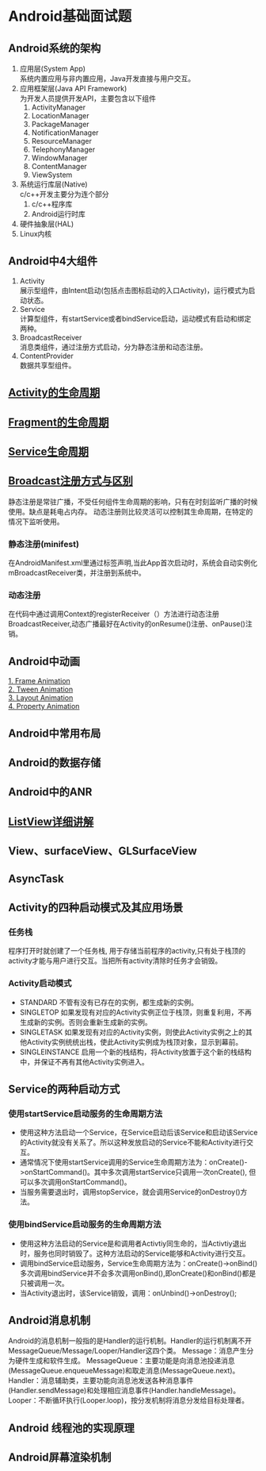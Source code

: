 # Android基础面试题
## Android系统的架构
1. 应用层(System App)  
    系统内置应用与非内置应用，Java开发直接与用户交互。
2. 应用框架层(Java API Framework)  
    为开发人员提供开发API，主要包含以下组件  
    1. ActivityManager  
    2. LocationManager  
    3. PackageManager  
    4. NotificationManager  
    5. ResourceManager  
    6. TelephonyManager  
    7. WindowManager  
    8. ContentManager  
    9. ViewSystem  
3. 系统运行库层(Native)  
    c/c++开发主要分为连个部分
    1. c/c++程序库
    2. Android运行时库
4. 硬件抽象层(HAL)
5. Linux内核
##  Android中4大组件
1. Activity  
    展示型组件，由Intent启动(包括点击图标启动的入口Activity)，运行模式为启动状态。
2. Service  
    计算型组件，有startService或者bindService启动，运动模式有启动和绑定两种。
3. BroadcastReceiver  
    消息类组件，通过注册方式启动，分为静态注册和动态注册。
4. ContentProvider  
    数据共享型组件。
## [Activity的生命周期](https://blog.csdn.net/android_tutor/article/details/5772285)
## [Fragment的生命周期](https://blog.csdn.net/lmj623565791/article/details/37970961)
## [Service生命周期](https://blog.csdn.net/guolin_blog/article/details/11952435)
## [Broadcast注册方式与区别](https://blog.csdn.net/carson_ho/article/details/52973504)
静态注册是常驻广播，不受任何组件生命周期的影响，只有在时刻监听广播的时候使用。缺点是耗电占内存。  动态注册则比较灵活可以控制其生命周期，在特定的情况下监听使用。
### 静态注册(minifest)
在AndroidManifest.xml里通过标签声明,当此App首次启动时，系统会自动实例化mBroadcastReceiver类，并注册到系统中。
### 动态注册
在代码中通过调用Context的registerReceiver（）方法进行动态注册BroadcastReceiver,动态广播最好在Activity的onResume()注册、onPause()注销。
## Android中动画
[1. Frame Animation](https://blog.csdn.net/liuhe688/article/details/6657776)  
[2. Tween Animation](https://blog.csdn.net/liuhe688/article/details/6660823)  
[3. Layout Animation](https://blog.csdn.net/guolin_blog/article/details/43536355)  
[4. Property Animation](https://blog.csdn.net/guolin_blog/article/details/43536355)
## Android中常用布局
## Android的数据存储
## Android中的ANR
## [ListView详细讲解](https://blog.csdn.net/guolin_blog/article/details/44996879)
## View、surfaceView、GLSurfaceView
## AsyncTask

## Activity的四种启动模式及其应用场景
### 任务栈
程序打开时就创建了一个任务栈, 用于存储当前程序的activity,只有处于栈顶的activity才能与用户进行交互。当把所有activity清除时任务才会销毁。
### Activity启动模式
* STANDARD
 不管有没有已存在的实例，都生成新的实例。
* SINGLETOP
 如果发现有对应的Activity实例正位于栈顶，则重复利用，不再生成新的实例。否则会重新生成新的实例。
* SINGLETASK
 如果发现有对应的Activity实例，则使此Activity实例之上的其他Activity实例统统出栈，使此Activity实例成为栈顶对象，显示到幕前。
* SINGLEINSTANCE
启用一个新的栈结构，将Activity放置于这个新的栈结构中，并保证不再有其他Activity实例进入。

## Service的两种启动方式
### 使用startService启动服务的生命周期方法
* 使用这种方法启动一个Service，在Service启动后该Service和启动该Service的Activity就没有关系了。所以这种发放启动的Service不能和Activity进行交互。
* 通常情况下使用startService调用的Service生命周期方法为：onCreate()->onStartCommand()。其中多次调用startService只调用一次onCreate(), 但可以多次调用onStartCommand()。
* 当服务需要退出时，调用stopService，就会调用Service的onDestroy()方法。
### 使用bindService启动服务的生命周期方法
* 使用这种方法启动的Service是和调用者Activtiy同生命的，当Activtiy退出时，服务也同时销毁了。这种方法启动的Service能够和Activity进行交互。
* 调用bindService启动服务，Service生命周期方法为：onCreate()->onBind()多次调用bindService并不会多次调用onBind(),即onCreate()和onBind()都是只被调用一次。
* 当Activity退出时，该Service销毁，调用：onUnbind()->onDestroy();

## Android消息机制
Android的消息机制一般指的是Handler的运行机制。Handler的运行机制离不开MessageQueue/Message/Looper/Handler这四个类。
Message：消息产生分为硬件生成和软件生成。
MessageQueue：主要功能是向消息池投递消息(MessageQueue.enqueueMessage)和取走消息(MessageQueue.next)。
Handler：消息辅助类，主要功能向消息池发送各种消息事件(Handler.sendMessage)和处理相应消息事件(Handler.handleMessage)。
Looper：不断循环执行(Looper.loop)，按分发机制将消息分发给目标处理者。
## Android 线程池的实现原理
## Android屏幕渲染机制
